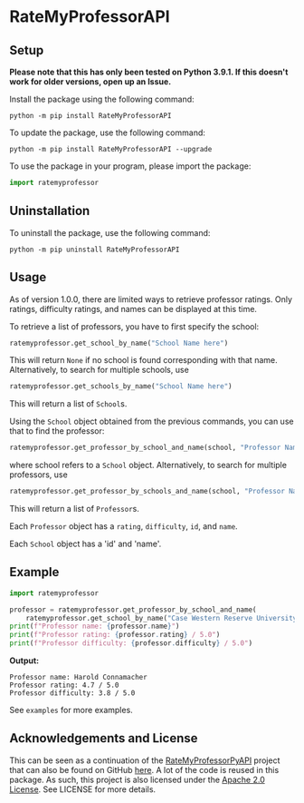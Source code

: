 # RateMyProfessorAPI


## Setup
**Please note that this has only been tested on Python 3.9.1. If this doesn't work for older versions, open up an Issue.**

Install the package using the following command:
```
python -m pip install RateMyProfessorAPI 
```

To update the package, use the following command:
```
python -m pip install RateMyProfessorAPI --upgrade
```

To use the package in your program, please import the package:
```py
import ratemyprofessor
```

## Uninstallation
To uninstall the package, use the following command:
```
python -m pip uninstall RateMyProfessorAPI
```

## Usage
As of version 1.0.0, there are limited ways to retrieve professor ratings. 
Only ratings, difficulty ratings, and names can be displayed at this time.

To retrieve a list of professors, you have to first specify the school:
```python
ratemyprofessor.get_school_by_name("School Name here")
```
This will return `None` if no school is found corresponding with that name. 
Alternatively, to search for multiple schools, use
```python
ratemyprofessor.get_schools_by_name("School Name here")
```
This will return a list of `School`s.

Using the `School` object obtained from the previous commands, you can use that to find the professor:
```python
ratemyprofessor.get_professor_by_school_and_name(school, "Professor Name") 
```
where school refers to a `School` object.
Alternatively, to search for multiple professors, use
```python
ratemyprofessor.get_professor_by_schools_and_name(school, "Professor Name") 
```
This will return a list of `Professor`s.

Each `Professor` object has a `rating`, `difficulty`, `id`, and `name`.

Each `School` object has a 'id' and 'name'.

## Example
```python
import ratemyprofessor

professor = ratemyprofessor.get_professor_by_school_and_name(
    ratemyprofessor.get_school_by_name("Case Western Reserve University"), "Connamacher")
print(f"Professor name: {professor.name}")
print(f"Professor rating: {professor.rating} / 5.0")
print(f"Professor difficulty: {professor.difficulty} / 5.0")
```

**Output:**
```
Professor name: Harold Connamacher
Professor rating: 4.7 / 5.0
Professor difficulty: 3.8 / 5.0
```
See `examples` for more examples.

## Acknowledgements and License
This can be seen as a continuation of the [RateMyProfessorPyAPI](https://pypi.org/project/RateMyProfessorPyAPI/) project that can also be found on GitHub [here](https://github.com/remiliacn/RateMyProfessorPy).
A lot of the code is reused in this package.
As such, this project is also licensed under the [Apache 2.0 License](http://www.apache.org/licenses/LICENSE-2.0). See LICENSE for more details.
